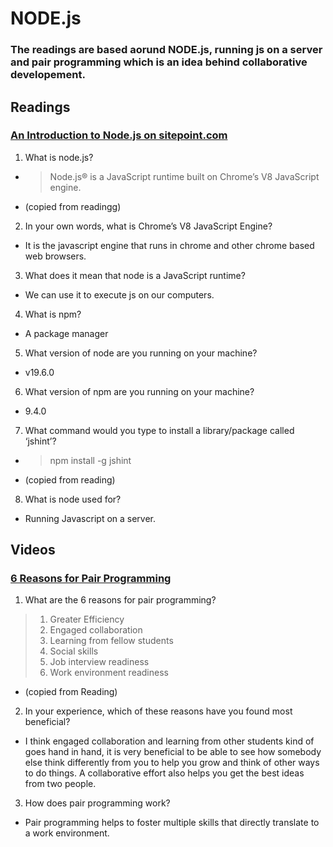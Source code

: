 # NODE.js

### The readings are based aorund NODE.js, running js on a server and pair programming which is an idea behind collaborative developement.

## Readings
### [An Introduction to Node.js on sitepoint.com](https://www.sitepoint.com/an-introduction-to-node-js)
1. What is node.js?
  - > Node.js® is a JavaScript runtime built on Chrome’s V8 JavaScript engine.
  - (copied from readingg)
2. In your own words, what is Chrome’s V8 JavaScript Engine?
  - It is the javascript engine that runs in chrome and other chrome based web browsers.
3. What does it mean that node is a JavaScript runtime?
  - We can use it to execute js on our computers.
4. What is npm?
  - A package manager
5. What version of node are you running on your machine?
  - v19.6.0
6. What version of npm are you running on your machine?
  - 9.4.0
7. What command would you type to install a library/package called ‘jshint’?
  - > npm install -g jshint
  - (copied from reading)
8. What is node used for?
  - Running Javascript on a server.

## Videos
### [6 Reasons for Pair Programming](https://www.codefellows.org/blog/6-reasons-for-pair-programming/)
1. What are the 6 reasons for pair programming?
  > 1. Greater Efficiency
  > 2. Engaged collaboration
  > 3. Learning from fellow students
  > 4. Social skills
  > 5. Job interview readiness
  > 6. Work environment readiness
  - (copied from Reading)
2. In your experience, which of these reasons have you found most beneficial?
  - I think engaged collaboration and learning from other students kind of goes hand in hand, it is very beneficial to be able to see how somebody else think differently from you to help you grow and think of other ways to do things. A collaborative effort also helps you get the best ideas from two people.
3. How does pair programming work?
  - Pair programming helps to foster multiple skills that directly translate to a work environment.

